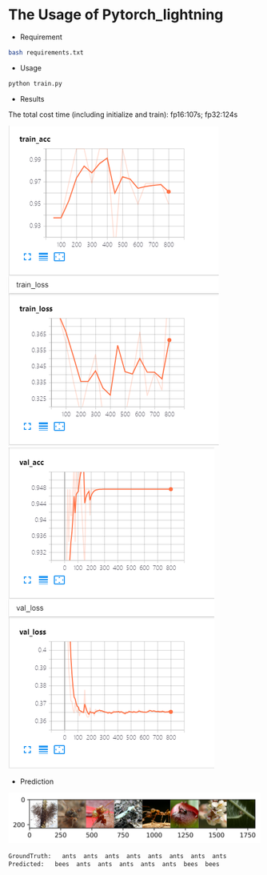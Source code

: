 # The Usage of Pytorch_lightning 

- Requirement

```bash
bash requirements.txt
```

- Usage

```python
python train.py
```

- Results

The total cost time (including initialize and train):  fp16:107s; fp32:124s

![Train Results](https://github.com/Reversev/DEEP_LEARNING_IP/blob/main/pytorch_lightning/assert/train.png) ![Validation Results](https://github.com/Reversev/DEEP_LEARNING_IP/blob/main/pytorch_lightning/assert/val.png)

- Prediction

![Prediction result](https://github.com/Reversev/DEEP_LEARNING_IP/blob/main/pytorch_lightning/assert/res.png)

```
GroundTruth:   ants  ants  ants  ants  ants  ants  ants  ants
Predicted:   bees  ants  ants  ants  ants  ants  bees  bees
```
